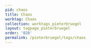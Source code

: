 ```yaml
---
pid: chaos
title: Chaos
worktag: Chaos
collection: worktags_pieterbruegel
layout: tagpage_pieterbruegel
order: '028'
permalink: /pieterbruegel/tags/chaos
---
```

